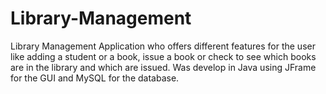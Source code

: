 # Library-Management
Library Management Application who offers different features for the user like adding a student or a book, issue a book or check to see which books are in the library and  which are issued. Was develop in Java using JFrame for the GUI and MySQL for the database.
